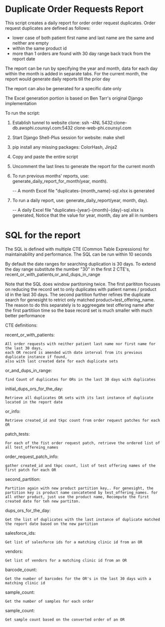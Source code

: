 # Duplicate Order Requests Report


This script creates a daily report for order order request duplicates. Order request duplicates
are defined as follows:
  - lower case of both patient first name and last name are the same and neither are empty
  - within the same product id
  - more than 1 orders are found with 30 day range back track from the report date

The report can be run by specifying the year and month, data for each day within the month is added in separate tabs.
For the current month, the report would generate daily reports till the prior day

The report can also be generated for a specific date only

The Excel generation portion is based on Ben Tarr's original Django implementation

To run the script:
1. Establish tunnel to website clone:
   ssh -4NL 5432:clone-db.awsphi.counsyl.com:5432 clone-web-phi.counsyl.com
2. Start Django Shell-Plus session for website: make shell
3. pip install any missing packages: ColorHash, Jinja2
4. Copy and paste the entire script
5. Uncomment the last lines to generate the report for the current month
6. To run previous months' reports, use: generate_daily_report_for_month(year, month).
   
   -- A month Excel file "duplicates-{month_name}-sql.xlsx is generated
7. To run a daily report, use: generate_daily_report(year, month, day).
   
   -- A daily Excel file "duplicates-{year}-{month}-{day}-sql.xlsx is generated, Notice that the value for year, month, day are all in numbers


# SQL for the report

The SQL is defined with multiple CTE (Common Table Expressions) for maintainability
and performance. The SQL can be run within 10 seconds

By default the date ranges for searching duplication is 30 days. To extend the day range
substitute the number "30" in the first 2 CTE's, recent_or_with_patients,or_and_dups_in_range

Note that the SQL does window partitoning twice. The first parititon focuses on reducing the record set to only duplicates with patient names / product id in the last 30 days. The second partition further refines the duplicate search for genesight to retrict only matched product+test_offering_name. The reason to do this separately is to aggreegate test offering name after the first partitiion time so the base record set is much smaller with much better performance

CTE definitions:

recent_or_with_patients:

    All order requests with neither patient last name nor first name for the last 30 days,
    each OR record is amended with date interval from its previous duplicate instance if found,
    also with last created date for each duplicate sets
    
or_and_dups_in_range:

    find Count of duplicates for ORs in the last 30 days with duplicates
    
initial_dups_ors_for_the_day:

    Retrieve all duplicates OR sets with its last instance of duplicate located in the report date
    
or_info:

    Retrieve created_id and tkpc count from order request patches for each OR

patch_tests:

    For each of the fist order request patch, retrieve the ordered list of all test_offereing_names

order_request_patch_info:

    gather created_id and tkpc count, list of test offering names of the first patch for each OR

second_partition:

    Partition again with new product partition key,. For genesight, the partition key is product name concatetend by test_offering_names. for all other product, just use the product name, Recompute the first created date for teh new partiton.

dups_ors_for_the_day:

    Get the list of duplicates with the last instance of duplicate matched the report date based on the new partition
    
salesforce_ids:

    Get list of salesforce ids for a matching clinic id from an OR
    
vendors:

    Get list of vendors for a matching clinic id from an OR
    
barcode_count:

    Get the number of barcodes for the OR's in the last 30 days with a matching clinic id

sample_count:

    Get the number of samples for each order
sample_count:

    Get sample count based on the converted order of an OR

